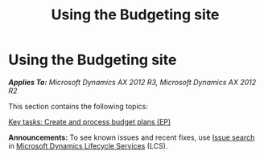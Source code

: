 ﻿---
title: Using the Budgeting site
TOCTitle: Using the Budgeting site
ms:assetid: 12c56c4e-2ab8-4c4a-b23c-126149bc482c
ms:mtpsurl: https://technet.microsoft.com/en-us/library/JJ677296(v=AX.60)
ms:contentKeyID: 49384067
ms.date: 04/18/2014
mtps_version: v=AX.60
f1_keywords:
- Budgeting
---

# Using the Budgeting site 


_**Applies To:** Microsoft Dynamics AX 2012 R3, Microsoft Dynamics AX 2012 R2_

This section contains the following topics:

[Key tasks: Create and process budget plans (EP)](key-tasks-create-and-process-budget-plans-ep.md)

  
**Announcements:** To see known issues and recent fixes, use [Issue search](http://go.microsoft.com/fwlink/?linkid=389258) in [Microsoft Dynamics Lifecycle Services](http://go.microsoft.com/fwlink/?linkid=306505) (LCS).

